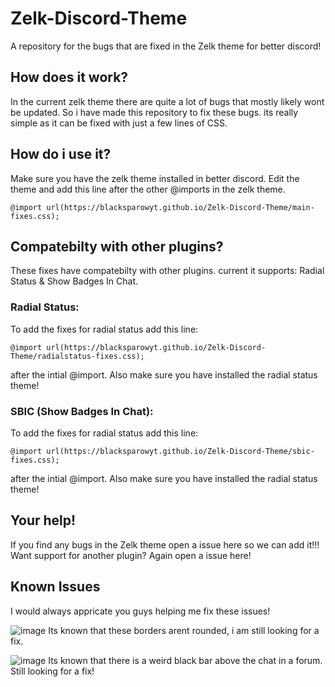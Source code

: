 # Zelk-Discord-Theme
A repository for the bugs that are fixed in the Zelk theme for better discord!


## How does it work?
In the current zelk theme there are quite a lot of bugs that mostly likely wont be updated. So i have made this repository to fix these bugs. its really simple as it can be fixed with just a few lines of CSS.

## How do i use it?
Make sure you have the zelk theme installed in better discord. 
Edit the theme and add this line after the other @imports in the zelk theme.
```
@import url(https://blacksparowyt.github.io/Zelk-Discord-Theme/main-fixes.css);
```

## Compatebilty with other plugins?
These fixes have compatebilty with other plugins. current it supports: Radial Status & Show Badges In Chat.


### Radial Status:
To add the fixes for radial status add this line:
```
@import url(https://blacksparowyt.github.io/Zelk-Discord-Theme/radialstatus-fixes.css);
```
after the intial @import. Also make sure you have installed the radial status theme!

### SBIC (Show Badges In Chat):
To add the fixes for radial status add this line:
```
@import url(https://blacksparowyt.github.io/Zelk-Discord-Theme/sbic-fixes.css);
```
after the intial @import. Also make sure you have installed the radial status theme!



## Your help!
If you find any bugs in the Zelk theme open a issue here so we can add it!!! 
Want support for another plugin? Again open a issue here!


## Known Issues
I would always appricate you guys helping me fix these issues!

![image](https://github.com/BlackSparowYT/Zelk-Discord-Theme/assets/117974776/3d5a66a0-9554-4766-bc30-cb8fb236a003)
Its known that these borders arent rounded, i am still looking for a fix.


![image](https://github.com/BlackSparowYT/Zelk-Discord-Theme/assets/117974776/d3075268-3c70-4b50-9d2b-08c98572b70b)
Its known that there is a weird black bar above the chat in a forum. Still looking for a fix!

